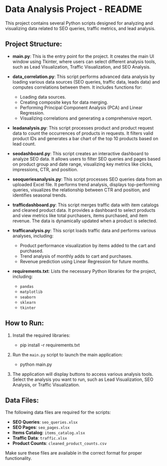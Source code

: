 # Data Analysis Project - README

This project contains several Python scripts designed for analyzing and visualizing data related to SEO queries, traffic metrics, and lead analysis.

## Project Structure:

- **main.py**: This is the entry point for the project. It creates the main UI window using Tkinter, where users can select different analysis tools, such as Lead Visualization, Traffic Visualization, and SEO Analysis.

- **data_correlation.py**: This script performs advanced data analysis by loading various data sources (SEO queries, traffic data, leads data) and computes correlations between them. It includes functions for:
  - Loading data sources.
  - Creating composite keys for data merging.
  - Performing Principal Component Analysis (PCA) and Linear Regression.
  - Visualizing correlations and generating a comprehensive report.

- **leadanalysis.py**: This script processes product and product request data to count the occurrences of products in requests. It filters valid product IDs and generates a bar chart of the top 10 products based on lead count.

- **seodashboard.py**: This script creates an interactive dashboard to analyze SEO data. It allows users to filter SEO queries and pages based on product group and date range, visualizing key metrics like clicks, impressions, CTR, and position.

- **seoqueriesanalysis.py**: This script processes SEO queries data from an uploaded Excel file. It performs trend analysis, displays top-performing queries, visualizes the relationship between CTR and position, and identifies seasonal trends.

- **trafficdashboard.py**: This script merges traffic data with item catalogs and cleaned product data. It provides a dashboard to select products and view metrics like total purchasers, items purchased, and item revenue. The data is dynamically updated when a product is selected.

- **trafficanalysis.py**: This script loads traffic data and performs various analyses, including:
  - Product performance visualization by items added to the cart and purchased.
  - Trend analysis of monthly adds to cart and purchases.
  - Revenue prediction using Linear Regression for future months.

- **requirements.txt**: Lists the necessary Python libraries for the project, including:
  - `pandas`
  - `matplotlib`
  - `seaborn`
  - `sklearn`
  - `tkinter`

## How to Run:

1. Install the required libraries:
   - pip install -r requirements.txt

2. Run the `main.py` script to launch the main application:
   - python main.py

3. The application will display buttons to access various analysis tools. Select the analysis you want to run, such as Lead Visualization, SEO Analysis, or Traffic Visualization.

## Data Files:

The following data files are required for the scripts:
- **SEO Queries**: `seo_queries.xlsx`
- **SEO Pages**: `seo_pages.xlsx`
- **Items Catalog**: `items_catalog.xlsx`
- **Traffic Data**: `traffic.xlsx`
- **Product Counts**: `cleaned_product_counts.csv`

Make sure these files are available in the correct format for proper functionality.
